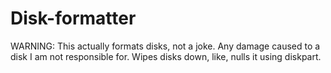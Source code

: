 # Disk-formatter
WARNING: This actually formats disks, not a joke.
Any damage caused to a disk I am not responsible for.
Wipes disks down, like, nulls it using diskpart.
